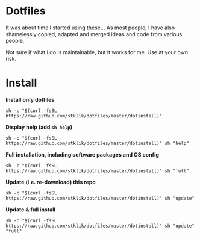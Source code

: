 # Dotfiles

It was about time I started using these... As most people, I have also shamelessly copied, adapted and merged ideas and code from various people.

Not sure if what I do is maintainable, but it works for me. Use at your own risk.


# Install

**Install only dotfiles**
```
sh -c "$(curl -fsSL https://raw.github.com/stklik/dotfiles/master/dotinstall)"
```

**Display help (add `sh help`)**
```
sh -c "$(curl -fsSL https://raw.github.com/stklik/dotfiles/master/dotinstall)" sh "help"
```

**Full installation, including software packages and OS config**
```
sh -c "$(curl -fsSL https://raw.github.com/stklik/dotfiles/master/dotinstall)" sh "full"
```

**Update (i.e. re-download) this repo**
```
sh -c "$(curl -fsSL https://raw.github.com/stklik/dotfiles/master/dotinstall)" sh "update"
```

**Update & full install**
```
sh -c "$(curl -fsSL https://raw.github.com/stklik/dotfiles/master/dotinstall)" sh "update" "full"
```
